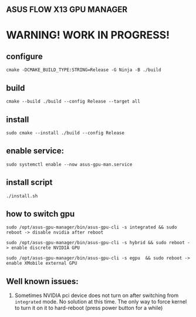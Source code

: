 ## ASUS FLOW X13 GPU MANAGER

# WARNING! WORK IN PROGRESS!

## configure

    cmake -DCMAKE_BUILD_TYPE:STRING=Release -G Ninja -B ./build

## build

    cmake --build ./build --config Release --target all

## install

    sudo cmake --install ./build --config Release

## enable service:

    sudo systemctl enable --now asus-gpu-man.service


## install script

    ./install.sh

## how to switch gpu

    sudo /opt/asus-gpu-manager/bin/asus-gpu-cli -s integrated && sudo reboot -> disable nvidia after reboot

    sudo /opt/asus-gpu-manager/bin/asus-gpu-cli -s hybrid && sudo reboot -> enable discrete NVIDIA GPU

    sudo /opt/asus-gpu-manager/bin/asus-gpu-cli -s egpu  && sudo reboot -> enable XMobile external GPU


## Well known issues:

1. Sometimes NVIDIA pci device does not turn on after switching from `integrated` mode. No solution at this time. The only way to force kernel to turn it on it to hard-reboot (press power button for a while)